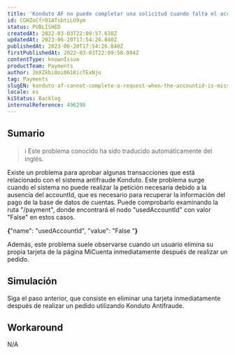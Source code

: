 ```yaml
---
title: 'Konduto AF no puede completar una solicitud cuando falta el accountId.'
id: CGHZoCfr01ATsbtiLU9ym
status: PUBLISHED
createdAt: 2022-03-03T22:09:57.638Z
updatedAt: 2023-06-20T17:54:26.840Z
publishedAt: 2023-06-20T17:54:26.840Z
firstPublishedAt: 2022-03-03T22:09:58.094Z
contentType: knownIssue
productTeam: Payments
author: 2mXZkbi0oi061KicTExNjo
tag: Payments
slugEN: konduto-af-cannot-complete-a-request-when-the-accountid-is-missing
locale: es
kiStatus: Backlog
internalReference: 496298
---
```


## Sumario

>ℹ️ Este problema conocido ha sido traducido automáticamente del inglés.


Existe un problema para aprobar algunas transacciones que está relacionado con el sistema antifraude Konduto. Este problema surge cuando el sistema no puede realizar la petición necesaria debido a la ausencia del accountId, que es necesario para recuperar la información del pago de la base de datos de cuentas. Puede comprobarlo examinando la ruta "/payment", donde encontrará el nodo "usedAccountId" con valor "False" en estos casos.

**{**"name": "usedAccountId", "value": "False "**}**

Además, este problema suele observarse cuando un usuario elimina su propia tarjeta de la página MiCuenta inmediatamente después de realizar un pedido.



## Simulación


Siga el paso anterior, que consiste en eliminar una tarjeta inmediatamente después de realizar un pedido utilizando Konduto Antifraude.



## Workaround


N/A





